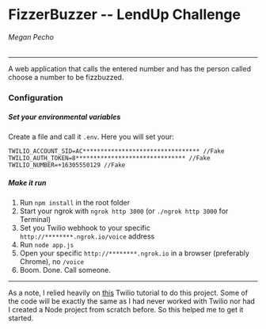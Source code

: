 # FizzerBuzzer -- LendUp Challenge
###### Megan Pecho
---
A web application that calls the entered number and has the person called choose a number to be fizzbuzzed.

### Configuration

##### Set your environmental variables
Create a file and call it  `.env`. Here you will set your:
```
TWILIO_ACCOUNT_SID=AC********************************* //Fake
TWILIO_AUTH_TOKEN=8******************************* //Fake
TWILIO_NUMBER=+16305550129 //Fake
```

##### Make it run
1. Run `npm install` in the root folder
2. Start your ngrok with `ngrok http 3000` (or `./ngrok http 3000` for Terminal)
3. Set you Twilio webhook to your specific `http://********.ngrok.io/voice` address
4. Run `node app.js`
5. Open your specific `http://********.ngrok.io` in a browser (preferably Chrome), no `/voice`
6. Boom. Done. Call someone.


---
As a note, I relied heavily on [this](https://www.twilio.com/docs/tutorials/click-to-call-node-express) Twilio tutorial to do this project. Some of the code will be exactly the same as I had never worked with Twilio nor had I created a Node project from scratch before. So this helped me to get it started.
